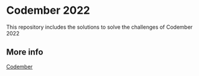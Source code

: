 # Codember 2022

This repository includes the solutions to solve the challenges of Codember 2022

## More info

[Codember](https://codember.dev/)
